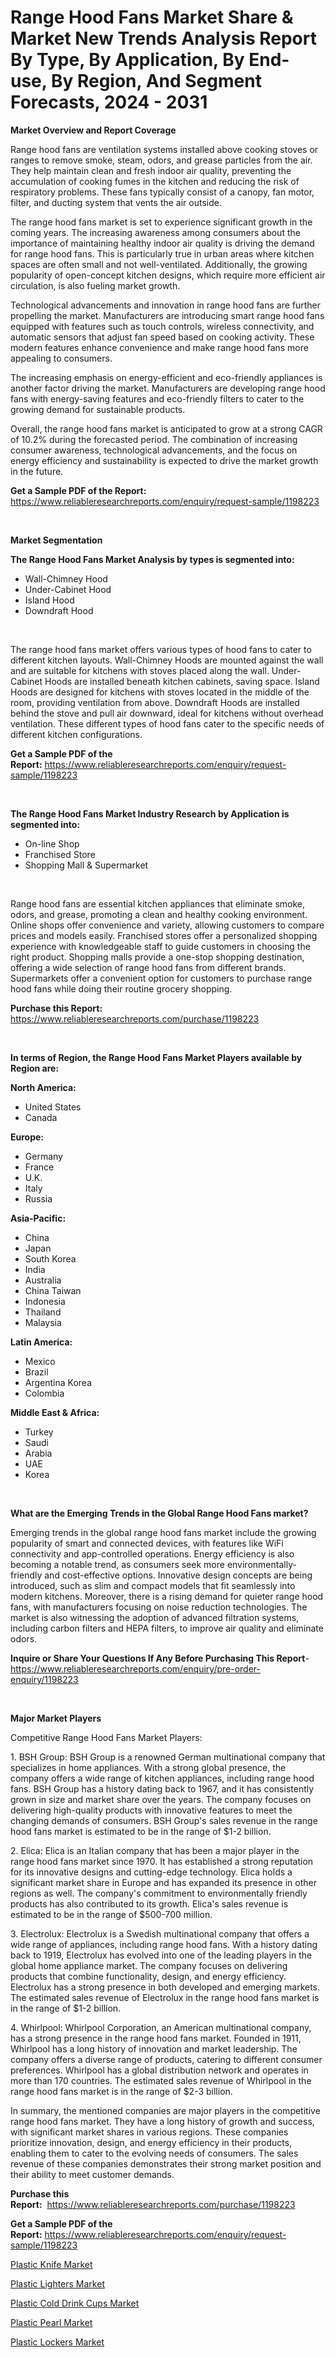<p><h1>Range Hood Fans Market Share & Market New Trends Analysis Report By Type, By Application, By End-use, By Region, And Segment Forecasts, 2024 - 2031</h1></p><p><strong>Market Overview and Report Coverage</strong></p>
<p><p>Range hood fans are ventilation systems installed above cooking stoves or ranges to remove smoke, steam, odors, and grease particles from the air. They help maintain clean and fresh indoor air quality, preventing the accumulation of cooking fumes in the kitchen and reducing the risk of respiratory problems. These fans typically consist of a canopy, fan motor, filter, and ducting system that vents the air outside.</p><p>The range hood fans market is set to experience significant growth in the coming years. The increasing awareness among consumers about the importance of maintaining healthy indoor air quality is driving the demand for range hood fans. This is particularly true in urban areas where kitchen spaces are often small and not well-ventilated. Additionally, the growing popularity of open-concept kitchen designs, which require more efficient air circulation, is also fueling market growth.</p><p>Technological advancements and innovation in range hood fans are further propelling the market. Manufacturers are introducing smart range hood fans equipped with features such as touch controls, wireless connectivity, and automatic sensors that adjust fan speed based on cooking activity. These modern features enhance convenience and make range hood fans more appealing to consumers.</p><p>The increasing emphasis on energy-efficient and eco-friendly appliances is another factor driving the market. Manufacturers are developing range hood fans with energy-saving features and eco-friendly filters to cater to the growing demand for sustainable products.</p><p>Overall, the range hood fans market is anticipated to grow at a strong CAGR of 10.2% during the forecasted period. The combination of increasing consumer awareness, technological advancements, and the focus on energy efficiency and sustainability is expected to drive the market growth in the future.</p></p>
<p><strong>Get a Sample PDF of the Report:</strong> <a href="https://www.reliableresearchreports.com/enquiry/request-sample/1198223">https://www.reliableresearchreports.com/enquiry/request-sample/1198223</a></p>
<p>&nbsp;</p>
<p><strong>Market Segmentation</strong></p>
<p><strong>The Range Hood Fans Market Analysis by types is segmented into:</strong></p>
<p><ul><li>Wall-Chimney Hood</li><li>Under-Cabinet Hood</li><li>Island Hood</li><li>Downdraft Hood</li></ul></p>
<p>&nbsp;</p>
<p><p>The range hood fans market offers various types of hood fans to cater to different kitchen layouts. Wall-Chimney Hoods are mounted against the wall and are suitable for kitchens with stoves placed along the wall. Under-Cabinet Hoods are installed beneath kitchen cabinets, saving space. Island Hoods are designed for kitchens with stoves located in the middle of the room, providing ventilation from above. Downdraft Hoods are installed behind the stove and pull air downward, ideal for kitchens without overhead ventilation. These different types of hood fans cater to the specific needs of different kitchen configurations.</p></p>
<p><strong>Get a Sample PDF of the Report:</strong>&nbsp;<a href="https://www.reliableresearchreports.com/enquiry/request-sample/1198223">https://www.reliableresearchreports.com/enquiry/request-sample/1198223</a></p>
<p>&nbsp;</p>
<p><strong>The Range Hood Fans Market Industry Research by Application is segmented into:</strong></p>
<p><ul><li>On-line Shop</li><li>Franchised Store</li><li>Shopping Mall & Supermarket</li></ul></p>
<p>&nbsp;</p>
<p><p>Range hood fans are essential kitchen appliances that eliminate smoke, odors, and grease, promoting a clean and healthy cooking environment. Online shops offer convenience and variety, allowing customers to compare prices and models easily. Franchised stores offer a personalized shopping experience with knowledgeable staff to guide customers in choosing the right product. Shopping malls provide a one-stop shopping destination, offering a wide selection of range hood fans from different brands. Supermarkets offer a convenient option for customers to purchase range hood fans while doing their routine grocery shopping.</p></p>
<p><strong>Purchase this Report:</strong>&nbsp; <a href="https://www.reliableresearchreports.com/purchase/1198223">https://www.reliableresearchreports.com/purchase/1198223</a></p>
<p>&nbsp;</p>
<p><strong>In terms of Region, the Range Hood Fans Market Players available by Region are:</strong></p>
<p>
    <p> <strong> North America: </strong>
        <ul>
            <li>United States</li>
            <li>Canada</li>
        </ul>
        </p> 
    <p> <strong> Europe: </strong>
        <ul>
            <li>Germany</li>
            <li>France</li>
            <li>U.K.</li>
            <li>Italy</li>
            <li>Russia</li>
        </ul>
        </p> 
    <p> <strong> Asia-Pacific: </strong>
        <ul>
            <li>China</li>
            <li>Japan</li>
            <li>South Korea</li>
            <li>India</li>
            <li>Australia</li>
            <li>China Taiwan</li>
            <li>Indonesia</li>
            <li>Thailand</li>
            <li>Malaysia</li>
        </ul>
        </p> 
    <p> <strong> Latin America: </strong>
        <ul>
            <li>Mexico</li>
            <li>Brazil</li>
            <li>Argentina Korea</li>
            <li>Colombia</li>
        </ul>
        </p> 
    <p> <strong> Middle East & Africa: </strong>
        <ul>
            <li>Turkey</li>
            <li>Saudi</li>
            <li>Arabia</li>
            <li>UAE</li>
            <li>Korea</li>
        </ul>
    </p>
    </p>
<p>&nbsp;</p>
<p><strong>What are the Emerging Trends in the Global Range Hood Fans market?</strong></p>
<p><p>Emerging trends in the global range hood fans market include the growing popularity of smart and connected devices, with features like WiFi connectivity and app-controlled operations. Energy efficiency is also becoming a notable trend, as consumers seek more environmentally-friendly and cost-effective options. Innovative design concepts are being introduced, such as slim and compact models that fit seamlessly into modern kitchens. Moreover, there is a rising demand for quieter range hood fans, with manufacturers focusing on noise reduction technologies. The market is also witnessing the adoption of advanced filtration systems, including carbon filters and HEPA filters, to improve air quality and eliminate odors.</p></p>
<p><strong>Inquire or Share Your Questions If Any Before Purchasing This Report</strong>- <a href="https://www.reliableresearchreports.com/enquiry/pre-order-enquiry/1198223">https://www.reliableresearchreports.com/enquiry/pre-order-enquiry/1198223</a></p>
<p>&nbsp;</p>
<p><strong>Major Market Players</strong></p>
<p><p>Competitive Range Hood Fans Market Players:</p><p>1. BSH Group: BSH Group is a renowned German multinational company that specializes in home appliances. With a strong global presence, the company offers a wide range of kitchen appliances, including range hood fans. BSH Group has a history dating back to 1967, and it has consistently grown in size and market share over the years. The company focuses on delivering high-quality products with innovative features to meet the changing demands of consumers. BSH Group's sales revenue in the range hood fans market is estimated to be in the range of $1-2 billion.</p><p>2. Elica: Elica is an Italian company that has been a major player in the range hood fans market since 1970. It has established a strong reputation for its innovative designs and cutting-edge technology. Elica holds a significant market share in Europe and has expanded its presence in other regions as well. The company's commitment to environmentally friendly products has also contributed to its growth. Elica's sales revenue is estimated to be in the range of $500-700 million.</p><p>3. Electrolux: Electrolux is a Swedish multinational company that offers a wide range of appliances, including range hood fans. With a history dating back to 1919, Electrolux has evolved into one of the leading players in the global home appliance market. The company focuses on delivering products that combine functionality, design, and energy efficiency. Electrolux has a strong presence in both developed and emerging markets. The estimated sales revenue of Electrolux in the range hood fans market is in the range of $1-2 billion.</p><p>4. Whirlpool: Whirlpool Corporation, an American multinational company, has a strong presence in the range hood fans market. Founded in 1911, Whirlpool has a long history of innovation and market leadership. The company offers a diverse range of products, catering to different consumer preferences. Whirlpool has a global distribution network and operates in more than 170 countries. The estimated sales revenue of Whirlpool in the range hood fans market is in the range of $2-3 billion.</p><p>In summary, the mentioned companies are major players in the competitive range hood fans market. They have a long history of growth and success, with significant market shares in various regions. These companies prioritize innovation, design, and energy efficiency in their products, enabling them to cater to the evolving needs of consumers. The sales revenue of these companies demonstrates their strong market position and their ability to meet customer demands.</p></p>
<p><strong>Purchase this Report:</strong>&nbsp;&nbsp;<a href="https://www.reliableresearchreports.com/purchase/1198223">https://www.reliableresearchreports.com/purchase/1198223</a></p>
<p></p>
<p><strong>Get a Sample PDF of the Report:</strong>&nbsp;<a href="https://www.reliableresearchreports.com/enquiry/request-sample/1198223">https://www.reliableresearchreports.com/enquiry/request-sample/1198223</a></p>
<p><p><a href="https://github.com/mahnoor2003/Market-Research-Report-List-2/blob/main/plastic-knife-market.md">Plastic Knife Market</a></p><p><a href="https://github.com/abdelrhmankishk22/Market-Research-Report-List-2/blob/main/plastic-lighters-market.md">Plastic Lighters Market</a></p><p><a href="https://github.com/marloy8/Market-Research-Report-List-2/blob/main/plastic-cold-drink-cups-market.md">Plastic Cold Drink Cups Market</a></p><p><a href="https://github.com/deliacustodio40/Market-Research-Report-List-2/blob/main/plastic-pearl-market.md">Plastic Pearl Market</a></p><p><a href="https://github.com/maliyahmorrow6654/Market-Research-Report-List-2/blob/main/plastic-lockers-market.md">Plastic Lockers Market</a></p></p>